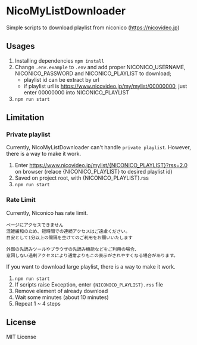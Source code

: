 # NicoMyListDownloader

Simple scripts to download playlist from niconico (https://nicovideo.jp)

## Usages

1. Installing dependencies `npm install`
2. Change `.env.example` to `.env` and add proper NICONICO_USERNAME, NICONICO_PASSWORD and NICONICO_PLAYLIST to download;
    * playlist id can be extract by url
    * if playlist url is https://www.nicovideo.jp/my/mylist/00000000, just enter 00000000 into NICONICO_PLAYLIST
3. `npm run start`

## Limitation

### Private playlist
Currently, NicoMyListDownloader can't handle `private playlist`. However, there is a way to make it work.
1. Enter https://www.nicovideo.jp/mylist/{NICONICO_PLAYLIST}?rss=2.0 on browser (relace {NICONICO_PLAYLIST} to desired playlist id)
2. Saved on project root, with {NICONICO_PLAYLIST}.rss
3. `npm run start`

### Rate Limit
Currently, Niconico has rate limit. 

```
ページにアクセスできません
混雑緩和のため、短時間での連続アクセスはご遠慮ください。
目安として1分以上の間隔を空けてのご利用をお願いいたします     

外部の先読みツールやブラウザの先読み機能などをご利用の場合、
意図しない過剰アクセスにより通常よりもこの表示がされやすくなる場合があります。
```

If you want to download large playlist, there is a way to make it work.
1. `npm run start`
2. If scripts raise Exception, enter `{NICONICO_PLAYLIST}.rss` file
3. Remove <item> element of already download
4. Wait some minutes (about 10 minutes)
5. Repeat 1 ~ 4 steps

## License
MIT License